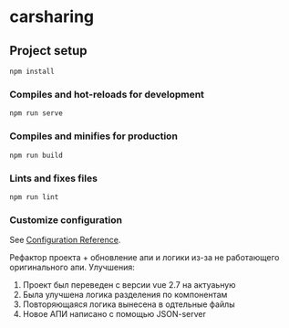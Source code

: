 # carsharing

## Project setup
```
npm install
```

### Compiles and hot-reloads for development
```
npm run serve
```

### Compiles and minifies for production
```
npm run build
```

### Lints and fixes files
```
npm run lint
```

### Customize configuration
See [Configuration Reference](https://cli.vuejs.org/config/).

Рефактор проекта + обновление апи и логики из-за не работающего оригинального апи.
Улучшения:
1. Проект был переведен с версии vue 2.7 на актуаьную
2. Была улучшена логика разделения по компонентам
3. Повторяющаяся логика вынесена в одтельные файлы
4. Новое АПИ написано с помощью JSON-server

